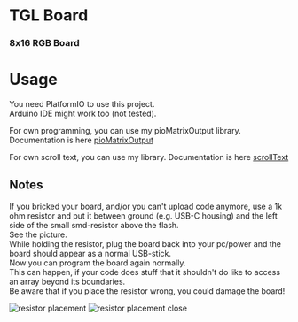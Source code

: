 # TGL Board

### 8x16 RGB Board

# Usage
You need PlatformIO to use this project.  
Arduino IDE might work too (not tested).

For own programming, you can use my pioMatrixOutput library.
Documentation is here [pioMatrixOutput](READMEpioMatrixOutput.md)

For own scroll text, you can use my library.
Documentation is here [scrollText](READMEscrollText.md)

## Notes
If you bricked your board,
and/or you can't upload code anymore,
use a 1k ohm resistor and put it between ground (e.g. USB-C housing)
and the left side of the small smd-resistor above the flash.  
See the picture.  
While holding the resistor, plug the board back into your pc/power and the board should appear as a normal USB-stick.  
Now you can program the board again normally.  
This can happen, if your code does stuff that it shouldn't do like to access an array beyond its boundaries.  
Be aware that if you place the resistor wrong, you could damage the board!

![resistor placement](assets/images/resistorPlacement.png "resistorPlacement")
![resistor placement close](assets/images/resistorPlacementClose.png "resistorPlacementClose")
